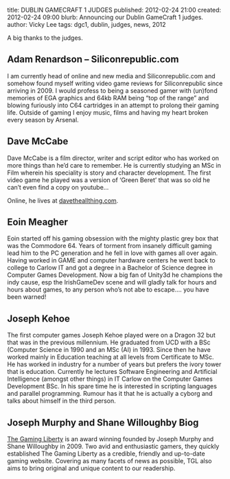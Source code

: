 title: DUBLIN GAMECRAFT 1 JUDGES
published: 2012-02-24 21:00
created: 2012-02-24 09:00
blurb: Announcing our Dublin GameCraft 1 judges.
author: Vicky Lee
tags: dgc1, dublin, judges, news, 2012

A big thanks to the judges.

## Adam Renardson – Siliconrepublic.com
I am currently head of online and new media and Siliconrepublic.com and somehow found myself writing video game reviews for Siliconrepublic since arriving in 2009. I would profess to being a seasoned gamer with (un)fond memories of EGA graphics and 64kb RAM being “top of the range” and blowing furiously into C64 cartridges in an attempt to prolong their gaming life. Outside of gaming I enjoy music, films and having my heart broken every season by Arsenal.

## Dave McCabe
Dave McCabe is a film director, writer and script editor who has worked on more things than he’d care to remember. He is currently studying an MSc in Film wherein his speciality is story and character development. The first video game he played was a version of ‘Green Beret’ that was so old he can’t even find a copy on youtube…

Online, he lives at [davetheallthing.com](http://davetheallthing.com).

## Eoin Meagher
Eoin started off his gaming obsession with the mighty plastic grey box that was the Commodore 64. Years of torment from insanely difficult gaming lead him to the PC generation and he fell in love with games all over again. Having worked in GAME and computer hardware centers he went back to college to Carlow IT and got a degree in a Bachelor of Science degree in Computer Games Development. Now a big fan of Unity3d he champions the indy cause, esp the IrishGameDev scene and will gladly talk for hours and hours about games, to any person who’s not abe to escape…. you have been warned!

## Joseph Kehoe
The first computer games Joseph Kehoe played were on a Dragon 32 but that was in the previous millennium. He graduated from UCD with a BSc (Computer Science in 1990 and an MSc (AI) in 1993. Since then he have worked mainly in Education teaching at all levels from Certificate to MSc. He has worked in industry for a number of years but prefers the ivory tower that is education. Currently he lectures Software Engineering and Artificial Intelligence (amongst other things) in IT Carlow on the Computer Games Development BSc. In his spare time he is interested in scripting languages and parallel programming. Rumour has it that he is actually a cyborg and talks about himself in the third person.

## Joseph Murphy and Shane Willoughby Biog
[The Gaming Liberty](http://thegamingliberty.com/) is an award winning founded by Joseph Murphy and Shane Willoughby in 2009. Two avid and enthusiastic gamers, they quickly established The Gaming Liberty as a credible, friendly and up-to-date gaming website. Covering as many facets of news as possible, TGL also aims to bring original and unique content to our readership.

